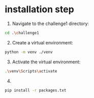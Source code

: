 # installation step
1. Navigate to the challenge1 directory:
```bash
cd .\challenge1
```
2. Create a virtual environment:
```bash
python -m venv ./venv
```
3. Activate the virtual environment:
```bash
.\venv\Scripts\activate
```
4.
```bash
pip install -r packages.txt
```



